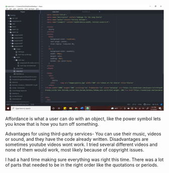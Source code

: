 ![screenshot](./images/screenshot.JPG)


Affordance is what a user can do with an object, like the power symbol lets you know that is how you turn off something.

Advantages for using third-party services- You can use their music, videos or sound, and they have the code already written. Disadvantages are sometimes youtube videos wont work. I tried several different videos and none of them would work, most likely because of copyright issues.

I had a hard time making sure everything was right this time. There was a lot of parts that needed to be in the right order like the quotations or periods.

